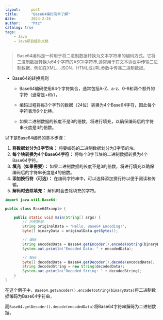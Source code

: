 ```yaml
---
layout:     post
title:      "Base64编码简单了解"
date:       2024-2-28
author:     "Mtz"
catalog: true
tags:
    - Java
    - Java项目组件文档
---
```


> Base64编码是一种用于将二进制数据转换为文本字符串的编码方式。它将二进制数据转换为64个字符的ASCII字符串,通常用于在文本协议中传输二进制数据，例如在XML、JSON、HTML或URL参数中传递二进制数据。

* Base64的转换规则

  * Base64编码使用64个字符集合，通常包括A-Z、a-z、0-9和两个额外的字符（通常是+和/）。

  * 编码过程将每3个字节的数据（24位）转换为4个Base64字符，因此每个字符表示6个比特。

  * 如果二进制数据的长度不是3的倍数，将进行填充，以确保编码后的字符串长度是4的倍数。

以下是Base64编码的基本步骤：

1. **将数据划分为3字节块：** 将要编码的二进制数据划分为3字节的块。
2. **每个块转换为4个Base64字符：** 将每个3字节块的二进制数据转换为4个Base64字符。
3. **填充（如果需要）：** 如果二进制数据的长度不是3的倍数，将进行填充以确保编码后的字符串长度是4的倍数。
4. **添加换行符（可选）：** 在编码字符串中，可以选择添加换行符以便于阅读和传输。
5. **解码时去除填充：** 解码时会去除填充的字符。

```java
import java.util.Base64;

public class Base64Example {

    public static void main(String[] args) {
        // 示例数据
        String originalData = "Hello, Base64 Encoding!";
        byte[] binaryData = originalData.getBytes();

        // 编码
        String encodedData = Base64.getEncoder().encodeToString(binaryData);
        System.out.println("Encoded Data: " + encodedData);

        // 解码
        byte[] decodedData = Base64.getDecoder().decode(encodedData);
        String decodedString = new String(decodedData);
        System.out.println("Decoded String: " + decodedString);
    }
}

```

在这个例子中，`Base64.getEncoder().encodeToString(binaryData)`将二进制数据编码为Base64字符串，

而`Base64.getDecoder().decode(encodedData)`将Base64字符串解码为二进制数据。